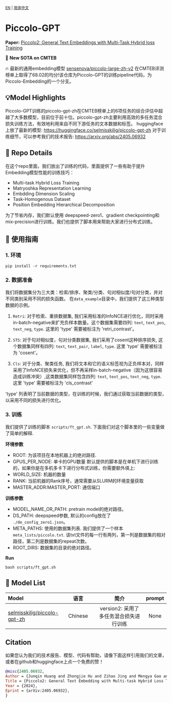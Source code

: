 <small>[EN](README.md) | [简体中文](README_zh.md) </small>

# Piccolo-GPT

**Paper:** [Piccolo2: General Text Embeddings with Multi-Task Hybrid loss Training](https://arxiv.org/abs/2405.06932)

🚀 **New SOTA on CMTEB** 

🔥 最新的通用embedding模型 [sensenova/piccolo-large-zh-v2](https://huggingface.co/selmisskilig/piccolo-gpt-zh) 在CMTEB评测榜单上取得了68.02的均分!该仓库为Piccolo-GPT的训练pipeline代码，为Piccolo-Embedding的一个分支。


## 💡Model Highlights
Piccolo-GPT训练的piccolo-gpt-zh在CMTEB榜单上的6项任务的综合评估中超越了大多数模型，目前位于前十位。piccolo-gpt-zh主要利用高效的多任务混合损失训练方法，有效地利用来自不同下游任务的文本数据和标签。 
huggingface上放了最新的模型: https://huggingface.co/selmisskilig/piccolo-gpt-zh
对于训练细节，可以参考我们的技术报告: https://arxiv.org/abs/2405.06932

## 📖 Repo Details
在这个repo里面，我们放出了训练的代码，里面提供了一些有助于提升Embedding模型性能的训练技巧：
- Multi-task Hybrid Loss Training
- Matryoshka Representation Learning
- Embdding Dimension Scaling
- Task-Homogenous Dataset
- Position Embedding Hierarchical Decomposition 

为了节省内存，我们默认使用 deepspeed-zero1、gradient checkpointing和mix-precision进行训练。我们也提供了脚本用来帮助大家进行分布式训练。


## 🔨 使用指南
### 1. 环境
```shell
pip install -r requirements.txt
```

### 2. 数据准备
我们将数据集分为三大类：检索/排序、聚类/分类、句对相似度/句对分类，并对不同类别采用不同的损失函数。 在`data_example`目录中，我们提供了这三种类型数据的示例。

1) `Retri`: 对于检索、重排数据集, 我们采用标准的InfoNCE进行优化，同时采用in-batch-negative来扩充负样本数量。这个数据集需要四列: `text`, `text_pos`, `text_neg`, `type`. 这里的 'type' 需要被标注为 'retri_contrast'。

2) `STS`: 对于句对相似度，句对分类数据集, 我们采用了cosent这种排序损失, 这个数据集同样有四列: `text`, `text_pair`, `label`, `type`. 这里 'type' 需要被标注为 'cosent'。
   
3) `Cls`: 对于分类、聚类任务, 我们将文本和它的语义标签视为正负样本对，同样采用了InfoNCE损失来优化，但不再采样in-batch-negative（因为这很容易造成训练冲突）,这类数据集同样包含四列: `text`, `text_pos`, `text_neg`, `type`. 这里 'type' 需要被标注为 'cls_contrast'

'type' 列表明了当前数据的类型，在训练的时候，我们通过获取当前数据的类型，以采用不同的损失进行优化。

### 3. 训练
我们提供了训练的脚本 `scripts/ft_gpt.sh`. 下面我们对这个脚本里的一些变量做了简单的解释.

**环境参数**  

- ROOT: 为该项目在本地机器上的绝对路径. 
- GPUS_PER_NODE: 单卡的GPU数量
默认提供的脚本是在单机下进行训练的，如果你是在多机多卡下进行分布式训练，你需要额外填上:
- WORLD_SIZE: 机器的数量
- RANK: 当前机器的Rank序号，通常需要从SLURM的环境变量获取
- MASTER_ADDR:MASTER_PORT: 通信端口


**训练参数** 
- MODEL_NAME_OR_PATH: pretrain model的绝对路径。
- DS_PATH: deepspeed参数, 默认的config放在了 `./de_config_zero1.json`。
- META_PATHS: 使用的数据集列表. 我们提供了一个样本 `meta_lists/piccolo.txt`. 该txt文件的每一行有两列，第一列是数据集的相对路径，第二列是数据集的repeat次数。
- ROOT_DIRS: 数据集的目录的绝对路径。

**Run**
```shell
bash scripts/ft_gpt.sh
```

## 🤗 **Model List**
| Model|语言||简介|prompt|
|:-|:-:|:-:|:--------------------------------------------:|:---------:|
| [selmisskilig/piccolo-gpt-zh](https://huggingface.co/selmisskilig/piccolo-gpt-zh)                   |    Chinese     |   | version2: 采用了多任务混合损失进行训练 | None |


## Citation
如果您认为我们的技术报告、模型、代码有帮助，请像下面这样引用我们的文章，或者在github和huggingface上点一个免费的赞！
```bibtex
@misc{2405.06932,
Author = {Junqin Huang and Zhongjie Hu and Zihao Jing and Mengya Gao and Yichao Wu},
Title = {Piccolo2: General Text Embedding with Multi-task Hybrid Loss Training},
Year = {2024},
Eprint = {arXiv:2405.06932},
}
```
